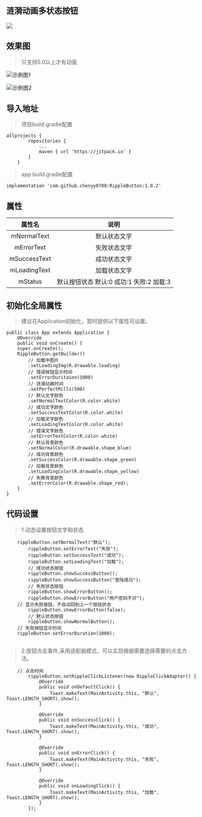 ## 涟漪动画多状态按钮


[![](https://jitpack.io/v/chenyy0708/RippleButton.svg)](https://jitpack.io/#chenyy0708/RippleButton)


## 效果图

> 只支持5.0以上才有动画

![示例图1](https://github.com/chenyy0708/RippleButton/blob/master/img/%E5%A4%9A%E7%8A%B6%E6%80%81%E6%8C%89%E9%92%AE%E5%88%87%E6%8D%A2.gif)

![示例图2](https://github.com/chenyy0708/RippleButton/blob/01a715d9d27863b87c5f25a7ec94d77eae603d41/img/%E5%A4%9A%E7%8A%B6%E6%80%81%E6%8C%89%E9%92%AE%E7%82%B9%E5%87%BB.gif)


## 导入地址


> 项目build.gradle配置

```
allprojects {
		repositories {
			...
			maven { url 'https://jitpack.io' }
		}
	}
```

> app build.gradle配置

```
implementation 'com.github.chenyy0708:RippleButton:1.0.2'
```

## 属性

| 属性名                |  说明 |
| :----------------: |:-------------:|
| mNormalText     |  默认状态文字 |
| mErrorText     |  失败状态文字 |
| mSuccessText     |  成功状态文字 |
| mLoadingText     |  加载状态文字 |
| mStatus     |  默认按钮状态   默认:0  成功:1 失败:2 加载:3  |

## 初始化全局属性

> 建议在Application初始化，暂时提供以下属性可设置。

```
public class App extends Application {
    @Override
    public void onCreate() {
	super.onCreate();
	RippleButton.getBuilder()
		// 加载中图片
		.setLoadingImg(R.drawable.loading)
		// 错误按钮显示时间
		.setErrorDuritaion(1000)
		// 涟漪动画时间
		.setPerfectMills(500)
		// 默认文字颜色
		.setNormalTextColor(R.color.white)
		// 成功文字颜色
		.setSuccessTextColor(R.color.white)
		// 加载文字颜色
		.setLoadingTextColor(R.color.white)
		// 错误文字颜色
		.setErrorTextColor(R.color.white)
		// 默认背景颜色
		.setNormalColor(R.drawable.shape_blue)
		// 成功背景颜色
		.setSuccessColor(R.drawable.shape_green)
		// 加载背景颜色
		.setLoadingColor(R.drawable.shape_yellow)
		// 失敗背景颜色
		.setErrorColor(R.drawable.shape_red);
    }
}
```

## 代码设置

> 1.动态设置按钮文字和状态

```
	rippleButton.setNormalText("默认");
        rippleButton.setErrorText("失败");
        rippleButton.setSuccessText("成功");
        rippleButton.setLoadingText("加载");
        // 成功状态按钮
        rippleButton.showSuccessButton();
        rippleButton.showSuccessButton("登陆成功");
        // 失败状态按钮
        rippleButton.showErrorButton();
        rippleButton.showErrorButton("用户密码不对");
	// 显示失败按钮，不自动回到上一个按钮状态
        rippleButton.showErrorButton(false);
        // 默认状态按钮
        rippleButton.showNormalButton();
	// 失败按钮显示时间
	rippleButton.setErrorDuration(1000);
	

```

> 2.按钮点击事件,采用适配器模式，可以实现根据需要选择需要的点击方法。

```
	// 点击时间
        rippleButton.setRippleClickListener(new RippleClickAdapter() {
            @Override
            public void onDefaultClick() {
                Toast.makeText(MainActivity.this, "默认", Toast.LENGTH_SHORT).show();
            }

            @Override
            public void onSuccessClick() {
                Toast.makeText(MainActivity.this, "成功", Toast.LENGTH_SHORT).show();
            }

            @Override
            public void onErrorClick() {
                Toast.makeText(MainActivity.this, "失败", Toast.LENGTH_SHORT).show();
            }

            @Override
            public void onLoadingClick() {
                Toast.makeText(MainActivity.this, "加载", Toast.LENGTH_SHORT).show();
            }
        });

```
